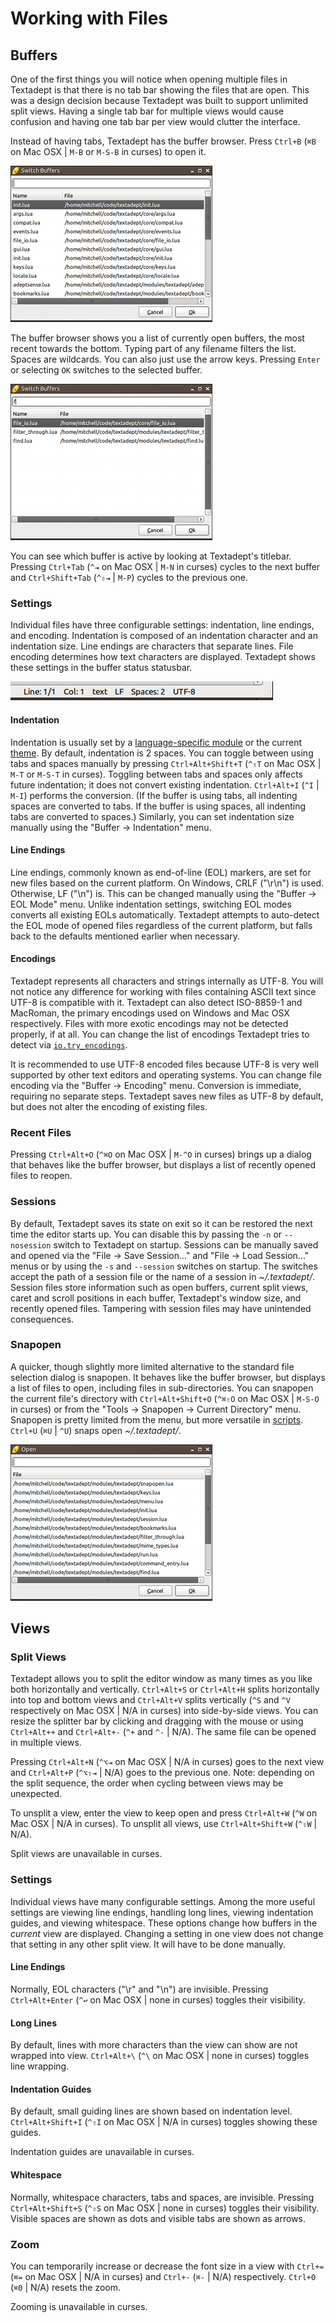 # Working with Files

## Buffers

One of the first things you will notice when opening multiple files in Textadept
is that there is no tab bar showing the files that are open. This was a design
decision because Textadept was built to support unlimited split views. Having a
single tab bar for multiple views would cause confusion and having one tab bar
per view would clutter the interface.

Instead of having tabs, Textadept has the buffer browser. Press `Ctrl+B` (`⌘B`
on Mac OSX | `M-B` or `M-S-B` in curses) to open it.

![Buffer Browser](images/bufferbrowser.png)

The buffer browser shows you a list of currently open buffers, the most recent
towards the bottom. Typing part of any filename filters the list. Spaces are
wildcards. You can also just use the arrow keys. Pressing `Enter` or selecting
`OK` switches to the selected buffer.

![Buffer Browser Filtered](images/bufferbrowserfiltered.png)

You can see which buffer is active by looking at Textadept's titlebar. Pressing
`Ctrl+Tab` (`^⇥` on Mac OSX | `M-N` in curses) cycles to the next buffer and
`Ctrl+Shift+Tab` (`^⇧⇥` | `M-P`) cycles to the previous one.

### Settings

Individual files have three configurable settings: indentation, line endings,
and encoding. Indentation is composed of an indentation character and an
indentation size. Line endings are characters that separate lines. File
encoding determines how text characters are displayed. Textadept shows these
settings in the buffer status statusbar.

![Document Statusbar](images/docstatusbar.png)

#### Indentation

Indentation is usually set by a [language-specific module][] or the current
[theme][]. By default, indentation is 2 spaces. You can toggle between using
tabs and spaces manually by pressing `Ctrl+Alt+Shift+T` (`^⇧T` on Mac OSX |
`M-T` or `M-S-T` in curses). Toggling between tabs and spaces only affects
future indentation; it does not convert existing indentation. `Ctrl+Alt+I` (`^I`
| `M-I`) performs the conversion. (If the buffer is using tabs, all indenting
spaces are converted to tabs. If the buffer is using spaces, all indenting tabs
are converted to spaces.) Similarly, you can set indentation size manually using
the "Buffer -> Indentation" menu.

[language-specific module]: 07_Modules.html#Buffer.Properties
[theme]: 09_Themes.html#Buffer

#### Line Endings

Line endings, commonly known as end-of-line (EOL) markers, are set for new files
based on the current platform. On Windows, CRLF ("\r\n") is used. Otherwise, LF
("\n") is. This can be changed manually using the "Buffer -> EOL Mode" menu.
Unlike indentation settings, switching EOL modes converts all existing EOLs
automatically. Textadept attempts to auto-detect the EOL mode of opened files
regardless of the current platform, but falls back to the defaults mentioned
earlier when necessary.

#### Encodings

Textadept represents all characters and strings internally as UTF-8. You will
not notice any difference for working with files containing ASCII text since
UTF-8 is compatible with it. Textadept can also detect ISO-8859-1 and MacRoman,
the primary encodings used on Windows and Mac OSX respectively. Files with more
exotic encodings may not be detected properly, if at all. You can change the
list of encodings Textadept tries to detect via [`io.try_encodings`][].

It is recommended to use UTF-8 encoded files because UTF-8 is very well
supported by other text editors and operating systems. You can change file
encoding via the "Buffer -> Encoding" menu. Conversion is immediate, requiring
no separate steps. Textadept saves new files as UTF-8 by default, but does not
alter the encoding of existing files.

[`io.try_encodings`]: api/io.html#try_encodings

### Recent Files

Pressing `Ctrl+Alt+O` (`^⌘O` on Mac OSX | `M-^O` in curses) brings up a dialog
that behaves like the buffer browser, but displays a list of recently opened
files to reopen.

### Sessions

By default, Textadept saves its state on exit so it can be restored the next
time the editor starts up. You can disable this by passing the `-n` or
`--nosession` switch to Textadept on startup. Sessions can be manually saved and
opened via the "File -> Save Session..." and "File -> Load Session..." menus or
by using the `-s` and `--session` switches on startup. The switches accept the
path of a session file or the name of a session in *~/.textadept/*. Session
files store information such as open buffers, current split views, caret and
scroll positions in each buffer, Textadept's window size, and recently opened
files. Tampering with session files may have unintended consequences.

### Snapopen

A quicker, though slightly more limited alternative to the standard file
selection dialog is snapopen. It behaves like the buffer browser, but displays a
list of files to open, including files in sub-directories. You can snapopen the
current file's directory with `Ctrl+Alt+Shift+O` (`^⌘⇧O` on Mac OSX | `M-S-O` in
curses) or from the "Tools -> Snapopen -> Current Directory" menu. Snapopen is
pretty limited from the menu, but more versatile in [scripts][]. `Ctrl+U` (`⌘U`
| `^U`) snaps open *~/.textadept/*.

[scripts]: api/_M.textadept.snapopen.html

![Snapopen](images/snapopen.png)

## Views

### Split Views

Textadept allows you to split the editor window as many times as you like both
horizontally and vertically. `Ctrl+Alt+S` or `Ctrl+Alt+H` splits horizontally
into top and bottom views and `Ctrl+Alt+V` splits vertically (`^S` and `^V`
respectively on Mac OSX | N/A in curses) into side-by-side views. You can resize
the splitter bar by clicking and dragging with the mouse or using `Ctrl+Alt++`
and `Ctrl+Alt+-` (`^+` and `^-` | N/A). The same file can be opened in multiple
views.

Pressing `Ctrl+Alt+N` (`^⌥⇥` on Mac OSX | N/A in curses) goes to the next view
and `Ctrl+Alt+P` (`^⌥⇧⇥` | N/A) goes to the previous one. Note: depending on the
split sequence, the order when cycling between views may be unexpected.

To unsplit a view, enter the view to keep open and press `Ctrl+Alt+W` (`^W` on
Mac OSX | N/A in curses). To unsplit all views, use `Ctrl+Alt+Shift+W` (`^⇧W` |
N/A).

Split views are unavailable in curses.

### Settings

Individual views have many configurable settings. Among the more useful settings
are viewing line endings, handling long lines, viewing indentation guides, and
viewing whitespace. These options change how buffers in the _current_ view are
displayed. Changing a setting in one view does not change that setting in
any other split view. It will have to be done manually.

#### Line Endings

Normally, EOL characters ("\r" and "\n") are invisible. Pressing
`Ctrl+Alt+Enter` (`^↩` on Mac OSX | none in curses) toggles their visibility.

#### Long Lines

By default, lines with more characters than the view can show are not wrapped
into view. `Ctrl+Alt+\` (`^\` on Mac OSX | none in curses) toggles line
wrapping.

#### Indentation Guides

By default, small guiding lines are shown based on indentation level.
`Ctrl+Alt+Shift+I` (`^⇧I` on Mac OSX | N/A in curses) toggles showing these
guides.

Indentation guides are unavailable in curses.

#### Whitespace

Normally, whitespace characters, tabs and spaces, are invisible. Pressing
`Ctrl+Alt+Shift+S` (`^⇧S` on Mac OSX | none in curses) toggles their visibility.
Visible spaces are shown as dots and visible tabs are shown as arrows.

### Zoom

You can temporarily increase or decrease the font size in a view with `Ctrl+=`
(`⌘=` on Mac OSX | N/A in curses) and `Ctrl+-` (`⌘-` | N/A) respectively.
`Ctrl+0` (`⌘0` | N/A) resets the zoom.

Zooming is unavailable in curses.
